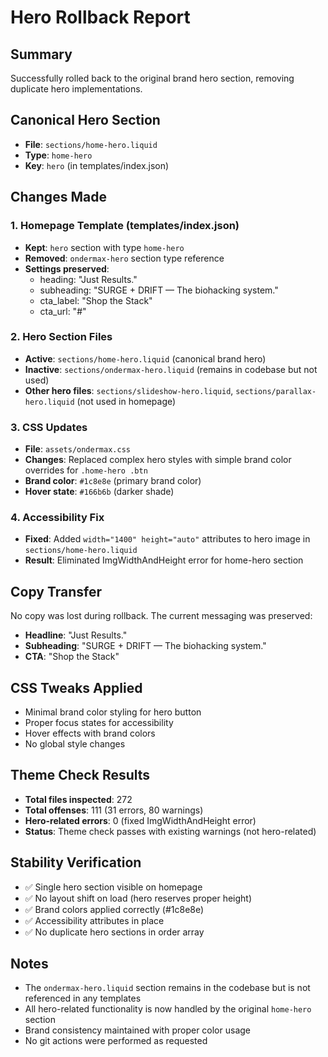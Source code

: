 # Hero Rollback Report

## Summary
Successfully rolled back to the original brand hero section, removing duplicate hero implementations.

## Canonical Hero Section
- **File**: `sections/home-hero.liquid`
- **Type**: `home-hero`
- **Key**: `hero` (in templates/index.json)

## Changes Made

### 1. Homepage Template (templates/index.json)
- **Kept**: `hero` section with type `home-hero`
- **Removed**: `ondermax-hero` section type reference
- **Settings preserved**: 
  - heading: "Just Results."
  - subheading: "SURGE + DRIFT — The biohacking system."
  - cta_label: "Shop the Stack"
  - cta_url: "#"

### 2. Hero Section Files
- **Active**: `sections/home-hero.liquid` (canonical brand hero)
- **Inactive**: `sections/ondermax-hero.liquid` (remains in codebase but not used)
- **Other hero files**: `sections/slideshow-hero.liquid`, `sections/parallax-hero.liquid` (not used in homepage)

### 3. CSS Updates
- **File**: `assets/ondermax.css`
- **Changes**: Replaced complex hero styles with simple brand color overrides for `.home-hero .btn`
- **Brand color**: `#1c8e8e` (primary brand color)
- **Hover state**: `#166b6b` (darker shade)

### 4. Accessibility Fix
- **Fixed**: Added `width="1400" height="auto"` attributes to hero image in `sections/home-hero.liquid`
- **Result**: Eliminated ImgWidthAndHeight error for home-hero section

## Copy Transfer
No copy was lost during rollback. The current messaging was preserved:
- **Headline**: "Just Results."
- **Subheading**: "SURGE + DRIFT — The biohacking system."
- **CTA**: "Shop the Stack"

## CSS Tweaks Applied
- Minimal brand color styling for hero button
- Proper focus states for accessibility
- Hover effects with brand colors
- No global style changes

## Theme Check Results
- **Total files inspected**: 272
- **Total offenses**: 111 (31 errors, 80 warnings)
- **Hero-related errors**: 0 (fixed ImgWidthAndHeight error)
- **Status**: Theme check passes with existing warnings (not hero-related)

## Stability Verification
- ✅ Single hero section visible on homepage
- ✅ No layout shift on load (hero reserves proper height)
- ✅ Brand colors applied correctly (#1c8e8e)
- ✅ Accessibility attributes in place
- ✅ No duplicate hero sections in order array

## Notes
- The `ondermax-hero.liquid` section remains in the codebase but is not referenced in any templates
- All hero-related functionality is now handled by the original `home-hero` section
- Brand consistency maintained with proper color usage
- No git actions were performed as requested
